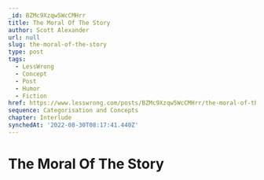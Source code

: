 ```yaml
---
_id: BZMc9Xzqw5WcCMHrr
title: The Moral Of The Story
author: Scott Alexander
url: null
slug: the-moral-of-the-story
type: post
tags:
  - LessWrong
  - Concept
  - Post
  - Humor
  - Fiction
href: https://www.lesswrong.com/posts/BZMc9Xzqw5WcCMHrr/the-moral-of-the-story
sequence: Categorisation and Concepts
chapter: Interlude
synchedAt: '2022-08-30T08:17:41.440Z'
---
```

# The Moral Of The Story

